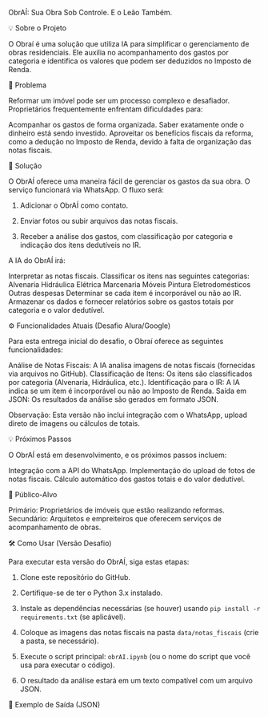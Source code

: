 ObrAÍ: Sua Obra Sob Controle. E o Leão Também.



💡 Sobre o Projeto

O Obraí é uma solução que utiliza IA para simplificar o gerenciamento de obras residenciais. Ele auxilia no acompanhamento dos gastos por categoria e identifica os valores que podem ser deduzidos no Imposto de Renda.



🎯 Problema 

Reformar um imóvel pode ser um processo complexo e desafiador. Proprietários frequentemente enfrentam dificuldades para:

Acompanhar os gastos de forma organizada.
Saber exatamente onde o dinheiro está sendo investido.
Aproveitar os benefícios fiscais da reforma, como a dedução no Imposto de Renda, devido à falta de organização das notas fiscais.


🚀 Solução 

O ObrAÍ oferece uma maneira fácil de gerenciar os gastos da sua obra. O serviço funcionará via WhatsApp. O fluxo será:

1. Adicionar o ObrAÍ como contato.

2. Enviar fotos ou subir arquivos das notas fiscais.

3. Receber a análise dos gastos, com classificação por categoria e indicação dos itens dedutíveis no IR.



A IA do ObrAÍ irá:

Interpretar as notas fiscais.
Classificar os itens nas seguintes categorias:
Alvenaria
Hidráulica
Elétrica
Marcenaria
Móveis
Pintura
Eletrodomésticos
Outras despesas
Determinar se cada item é incorporável ou não ao IR.
Armazenar os dados e fornecer relatórios sobre os gastos totais por categoria e o valor dedutível.


⚙️ Funcionalidades Atuais (Desafio Alura/Google)

Para esta entrega inicial do desafio, o Obraí oferece as seguintes funcionalidades:

Análise de Notas Fiscais: A IA analisa imagens de notas fiscais (fornecidas via arquivos no GitHub).
Classificação de Itens: Os itens são classificados por categoria (Alvenaria, Hidráulica, etc.).
Identificação para o IR: A IA indica se um item é incorporável ou não ao Imposto de Renda.
Saída em JSON: Os resultados da análise são gerados em formato JSON.


Observação: Esta versão não inclui integração com o WhatsApp, upload direto de imagens ou cálculos de totais.



💡 Próximos Passos 

O ObrAÍ está em desenvolvimento, e os próximos passos incluem:

Integração com a API do WhatsApp.
Implementação do upload de fotos de notas fiscais.
Cálculo automático dos gastos totais e do valor dedutível.


🎯 Público-Alvo

Primário: Proprietários de imóveis que estão realizando reformas.
Secundário: Arquitetos e empreiteiros que oferecem serviços de acompanhamento de obras.


🛠️ Como Usar (Versão Desafio) 

Para executar esta versão do ObrAÍ, siga estas etapas:

1. Clone este repositório do GitHub.

2. Certifique-se de ter o Python 3.x instalado.

3. Instale as dependências necessárias (se houver) usando `pip install -r requirements.txt` (se aplicável).

4. Coloque as imagens das notas fiscais na pasta `data/notas_fiscais` (crie a pasta, se necessário).

5. Execute o script principal: `obrAI.ipynb` (ou o nome do script que você usa para executar o código).

6. O resultado da análise estará em um texto compatível com um arquivo JSON.



📄 Exemplo de Saída (JSON)

```json { "nota_fiscal_1.jpg": [ { "item": "Saco de cimento 50kg", "categoria": "Alvenaria", "incorporavel_ir": true }, { "item": "Torneira cromada", "categoria": "Hidráulica", "incorporavel_ir": false } ], "nota_fiscal_2.png": [ // Outros itens e notas fiscais ] } 
